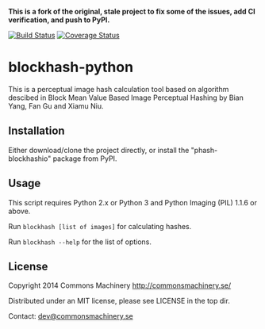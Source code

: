 **This is a fork of the original, stale project to fix some of the issues, add CI verification, and push to PyPI.**

[![Build Status](https://travis-ci.com/dsoprea/blockhash-python.svg?branch=master)](https://travis-ci.com/dsoprea/blockhash-python)
[![Coverage Status](https://coveralls.io/repos/github/dsoprea/blockhash-python/badge.svg?branch=master)](https://coveralls.io/github/dsoprea/blockhash-python?branch=master)

blockhash-python
================

This is a perceptual image hash calculation tool based on algorithm descibed in
Block Mean Value Based Image Perceptual Hashing by Bian Yang, Fan Gu and Xiamu Niu.

Installation
------------

Either download/clone the project directly, or install the "phash-blockhashio" package from PyPI.


Usage
-----

This script requires Python 2.x or Python 3 and Python Imaging (PIL) 1.1.6 or above.

Run `blockhash [list of images]` for calculating hashes.

Run `blockhash --help` for the list of options.

License
-------

Copyright 2014 Commons Machinery http://commonsmachinery.se/

Distributed under an MIT license, please see LICENSE in the top dir.

Contact: dev@commonsmachinery.se

